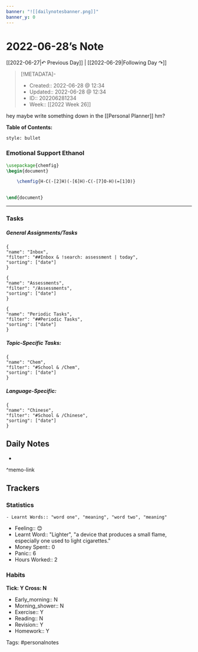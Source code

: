 ```yaml
---
banner: "![[dailynotesbanner.png]]"
banner_y: 0
---
```

# 2022-06-28’s Note

[[2022-06-27|↶ Previous Day]] | [[2022-06-29|Following Day ↷]]

> [!METADATA]-
> - Created:: 2022-06-28 @ 12:34
> - Updated:: 2022-06-28 @ 12:34
> - ID:: 202206281234
> - Week:: [[2022 Week 26]]

hey maybe write something down in the [[Personal Planner]] hm?

**Table of Contents:**
```toc
style: bullet
```
### Emotional Support Ethanol

```tikz
\usepackage{chemfig}
\begin{document}

	\chemfig{H-C(-[2]H)(-[6]H)-C(-[7]O-H)(=[1]O)}
	

\end{document}
```
___
### Tasks
##### General Assignments/Tasks
```todoist
{
"name": "Inbox",
"filter": "##Inbox & !search: assessment | today",
"sorting": ["date"]
}
```
```todoist
{
"name": "Assessments",
"filter": "/Assessments",
"sorting": ["date"]
}
```
```todoist
{
"name": "Periodic Tasks",
"filter": "##Periodic Tasks",
"sorting": ["date"]
}
```

##### Topic-Specific Tasks:
```todoist
{
"name": "Chem",
"filter": "#School & /Chem",
"sorting": ["date"]
}
```
##### Language-Specific:
```todoist
{
"name": "Chinese",
"filter": "#School & /Chinese",
"sorting": ["date"]
}
```
## Daily Notes
- 
^memo-link

## Trackers
### Statistics
```
- Learnt Words:: "word one", "meaning", "word two", "meaning"
```
- Feeling:: 😊
- Learnt Word:: "Lighter", "a device that produces a small flame, especially one used to light cigarettes."
- Money Spent:: 0
- Panic:: 6
- Hours Worked:: 2

### Habits
**Tick: Y Cross: N**
- Early_morning::   N
- Morning_shower:: N
- Exercise:: Y
- Reading:: N
- Revision:: Y
- Homework:: Y 

Tags: #personalnotes 